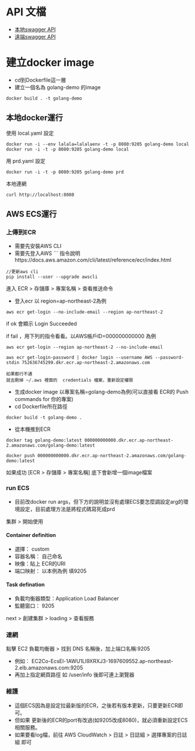 # API 文檔
- [本地swagger API](http://localhost:9205/swagger/index.html)
- [遠端swagger API](http://EC2Co-EcsEl-1AWU1LI9XRXJ3-1697609552.ap-northeast-2.elb.amazonaws.com:9205/swagger/index.html)


# 建立docker image
- cd到Dockerfile這一層
- 建立一個名為 golang-demo 的image
```
docker build . -t golang-demo 
```
## 本地docker運行
使用 local.yaml 設定
```
docker run -i --env lalala=lalalaenv -t -p 8080:9205 golang-demo local
docker run -i -t -p 8080:9205 golang-demo local
```
用 prd.yaml 設定
```
docker run -i -t -p 8080:9205 golang-demo prd
```
本地連網
```
curl http://localhost:8080
```
## AWS ECS運行
### 上傳到ECR
- 需要先安裝AWS CLI
- 需要先登入AWS ```
指令說明https://docs.aws.amazon.com/cli/latest/reference/ecr/index.html
```
//更新aws cli
pip install --user --upgrade awscli

```

進入 ECR > 存儲庫 > 專案名稱 > 查看推送命令

- 登入ecr 以 region=ap-northeast-2為例
```
aws ecr get-login --no-include-email --region ap-northeast-2
```
if ok 會顯示 Login Succeeded

if fail ，用下列的指令看看。以AWS帳戶ID=000000000000 為例
```
aws ecr get-login --region ap-northeast-2 --no-include-email

aws ecr get-login-password | docker login --username AWS --password-stdin 752636745299.dkr.ecr.ap-northeast-2.amazonaws.com

如果都行不通
就去刪掉 ~/.aws 裡面的  credentials 檔案，重新設定權限
```
- 生成docker image 以專案名稱=golang-demo為例(可以直接看 ECR的 Push commands for 你的專案)
- cd Dockerfile所在路徑
```
docker build -t golang-demo .
```
- 從本機推到ECR 
```
docker tag golang-demo:latest 000000000000.dkr.ecr.ap-northeast-2.amazonaws.com/golang-demo:latest

docker push 000000000000.dkr.ecr.ap-northeast-2.amazonaws.com/golang-demo:latest
```
如果成功 [ECR > 存儲庫 > 專案名稱] 底下會新增一個image檔案

### run ECS
- 目前改docker run args，但下方的說明並沒有處理ECS要怎麼調設定arg的環境設定，目前處理方法是將程式碼寫死成prd
  
集群 > 開始使用 
#### Container definition
- 選擇： custom
- 容器名稱： 自己命名
- 映像：貼上 ECR的URI
- 端口映射： 以本例為例 填9205

#### Task defination
- 負載均衡器類型：Application Load Balancer
- 監聽窗口： 9205

next > 創建集群 > loading > 查看服務

### 連網 
點擊 EC2 負載均衡器 > 找到 DNS 名稱後，加上端口名稱:9205
- 例如： 
EC2Co-EcsEl-1AWU1LI9XRXJ3-1697609552.ap-northeast-2.elb.amazonaws.com:9205
- 再加上指定網頁路徑 如 /user/info 後即可連上瀏覽器

### 維護
- 這個ECS因為是設定拉最新版的ECR，之後若有版本更新，只要更新ECR即可。
- 但如果 更新後的ECR的port有改過(如9205改成8080)，就必須重新設定ECS 相關服務。
- 如果要看log檔，前往 AWS CloudWatch > 日誌 > 日誌組 > 選擇專案的日誌組 即可